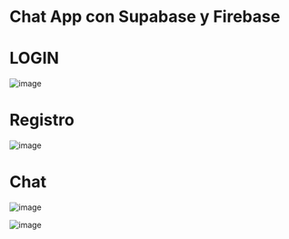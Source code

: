 # Chat App con Supabase y Firebase

# LOGIN

![image](https://github.com/user-attachments/assets/59aacc62-cec7-45e3-a9ad-26f25554b82e)

# Registro

![image](https://github.com/user-attachments/assets/bc06249b-b76f-4275-b950-821279199d6f)


# Chat
![image](https://github.com/user-attachments/assets/3722dbbd-e9ea-48d4-91bf-786504eade28)

![image](https://github.com/user-attachments/assets/70cfa903-0407-43a1-a681-871b815980c2)
